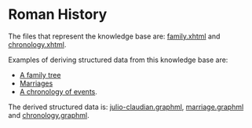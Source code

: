 # Roman History

The files that represent the knowledge base are: [family.xhtml](family.xhtml) and [chronology.xhtml](chronology.xhtml).

Examples of deriving structured data from this knowledge base are:
* [A family tree](family.md)
* [Marriages](marriage.md)
* [A chronology of events](chronology.md).

The derived structured data is: [julio-claudian.graphml](julio-claudian.graphml), [marriage.graphml](marriage.graphml) and [chronology.graphml](chronology.graphml).
